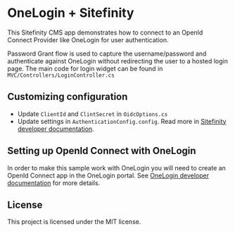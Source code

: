 # OneLogin + Sitefinity

This Sitefinity CMS app demonstrates how to connect to an OpenId Connect Provider like OneLogin for user authentication.

Password Grant flow is used to capture the username/password and authenticate against OneLogin without redirecting the user to a hosted login page. 
The main code for login widget can be found in `MVC/Controllers/LoginController.cs`

## Customizing configuration

* Update `ClientId` and `ClintSecret` in `OidcOptions.cs`
* Update settings in `AuthenticationConfig.config`. Read more in [Sitefinity developer documentation](https://www.progress.com/documentation/sitefinity-cms/administration-configure-the-openid-connect-provider).

## Setting up OpenId Connect with OneLogin

In order to make this sample work with OneLogin you will need to create an OpenId Connect app in the OneLogin portal. 
See [OneLogin developer documentation](https://developers.onelogin.com/openid-connect) for more details.

## License

This project is licensed under the MIT license.
